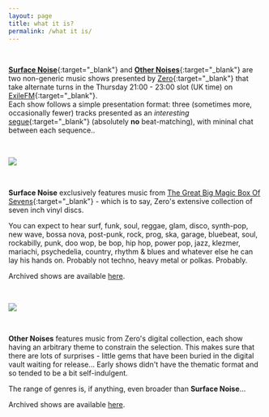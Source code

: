 ```yaml
---
layout: page
title: what it is?
permalink: /what it is/
---
```


&nbsp;

[**Surface Noise**](http://www.exilefm.com/programs/surface-noise-17){:target="_blank"} and [**Other Noises**](http://www.exilefm.com/programs/other-noises-18){:target="_blank"} are two non-generic music shows presented by [Zero](zero.md){:target="_blank"} that take alternate turns in the Thursday 21:00 - 23:00 slot (UK time) on [ExileFM](http://www.exilefm.com){:target="_blank"}.  
Each show follows a simple presentation format: three (sometimes more, occasionally fewer) tracks presented as an *interesting* [segue](https://www.merriam-webster.com/words-at-play/segue-segway-commonly-confused){:target="_blank"} (absolutely **no** beat-matching), with mininal chat between each sequence..

&nbsp;

![](https://lh3.googleusercontent.com/5z0UGIF5lZCGX34eLGUQmO3N22RfNIIIWj2YrZ0aTx9wXexicw0Au_Ibww4WvObJeZZSTvsGThi6bcsLAadlKOwT1QHr6UPaRggBGc76TfdcynMsdsgt7TlEVHVSSp7xkAcXFuJ5eUmgFyXqKVRdkhqxsbzmh6SQtGFjBn6ESXlqoiaRX3yzr3O4k03skABvPeY1MPeOH3h2HLlxt38u3G4ceHZTYmMX6SeoYTNtQBGSCc8o8y5kw_wGm3I-d3Yi-G8aWiiCXRtiC7KiDHoIVvh9AKlwCRsZ-2XX7Kl-j7KZ3ErNzPhOLBwV2J0UhAyRKmCURA_XyNube0Cp3wY0_x_XZTneYgwzB4D6HyY7qttJ48rIbLC-5XFXQhxaUw2tjlBvqE1NpZLRVwfTpZocw39t2K32CqXZGPF6CqG8ahln4U0poAosqYkzwpL-cZsbIY_tKRsxciW14RJ5SqQMA6iWfdYgUNzcaQr7zWjc9X86fhJpUVuj0_Dnh0OT6f5qrqsIUMxQz-64rs7oKFd2Dx4GH_KFXTDUU32oHP5mgImAcsyQXv29NSmy0bCYph6Fsz99g4SylJxVffydzjHdDIlEsJeKPk8SXovzl7TLsnKKbY3ba9KsUkh_ys1xhC6Z0uXL_VVR81tBAbih9PZP9BG-wTDxlYN8tviqu3eR-7E6Wec=s324-no)

&nbsp;

**Surface Noise** exclusively features music from [The Great Big Magic Box Of Sevens](/tgbmbos.md/){:target="_blank"} - which is to say, Zero's extensive collection of seven inch vinyl discs.

You can expect to hear surf, funk, soul, reggae, glam, disco, synth-pop, new wave, bossa nova, post-punk, rock, prog, ska, garage, bluebeat, soul, rockabilly, punk, doo wop, be bop, hip hop, power pop, jazz, klezmer, mariachi, psychedelia, country, rhythm & blues and whatever else he can lay his hands on. Probably not techno, heavy metal or polkas. Probably.

Archived shows are available [here](https://hearthis.at/zerocc/set/surface-noise/).

&nbsp;

![](https://lh3.googleusercontent.com/Gp9XyotmRDPDEBnoaLPN_1tmPnAwyH2uyEbOXpaM_hPRFRLOyHKHGLhdruXDcfIj_-GrP7YJ2nkA7RnoDF2sTbZSZmf6ynGJFGgimi4j3lr-FtnIz5JlxDKKB-o23w25l23GmAlEhGbnaKWXw4-0tzwIsGw32jB0GpGDvwXMCLdDE7RMEksaC4NIqu163gabbA8zYDQR9UeFO_6IqeD1askKMWLVNAoEPnCTjibRuHN428MgZNKdNj-1e_b52k_Dv858P0PcZXLhfNKwNN-H7uo8VjO1HjeekJTPuf9WLnvy3BW8c1-RFIgEHGeU2zn9LLe9WXAvn7PfKPqIPPIsLkp2er3SQ6-TG8yQ19OYayJMitWqr6dNe4aJA--6ZWqXrgF4UjR1SFl6XdUuLmeoibkZHRyoojBrkl7w1Kxo5kCRfPVNRWNreORS7auB7OI7Alktytz2R-JLGo1o4MGX2Cnh0nP-TSdTZSHpK4GjIM0xCxJynGpLLiX5eXpW8FHZBcDseAtiKMXiWokpoDZWsGyucIYf3ET1fBIRD628e1m_mAM2BkySehG0ZaapJsaIT96y5y5B8gHwzZzl5_KC1mlUUWELbRqxWlYiOA8o6PiNMIIhi2JF-kuqQs58g-YFpFLyD18H_KmlZcp6glgQ_nKCFWB8fOQmIWKaN5pZqW3E8IU=s256-no)

&nbsp;

**Other Noises** features music from Zero's digital collection, each show having an arbitrary theme to constrain the selection. This makes sure that there are lots of surprises - little gems that have been buried in the digital vault waiting for release... Early shows didn't have the thematic format and so tended to be a bit self-indulgent.

The range of genres is, if anything, even broader than **Surface Noise**...

Archived shows are available [here](https://hearthis.at/zerocc/set/other-noises/).
